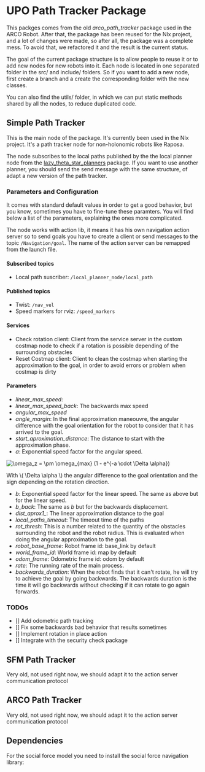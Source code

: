 # UPO Path Tracker Package

This packges comes from the old *arco_path_tracker* package used in the ARCO Robot. After that, the package has been reused for the NIx project, and a lot of changes were made, so after all, the package was a complete mess. To avoid that, we refactored it and the result is the current status. 

The goal of the current package structure is to allow people to reuse it or to add new nodes for new robots into it. Each node is located in one separated folder in the src/ and include/ folders. So if you want to add a new node, first create a branch and a create the corresponding folder with the new classes. 

You can also find the utils/ folder, in which we can put static methods shared by all the nodes, to reduce duplicated code. 

## Simple Path Tracker

This is the main node of the package. It's currently been used in the NIx project. It's a path tracker node for non-holonomic robots like Raposa. 

The node subscribes to the local paths published by the the local planner node from the [lazy_theta_star_planners](https://github.com/robotics-upo/lazy_theta_star_planners) package. If you want to use another planner, you should send the send message with the same structure, of adapt a new version of the path tracker. 

### Parameters and Configuration

It comes with standard default values in order to get a good behavior, but you know, sometimes you have to fine-tune these paramters. You will find below a list of the parameters, explaining the ones more complicated.

The node works with action lib, it means it has his own navigation action server so to send goals you have to create a client or send messages to the topic ```/Navigation/goal```. The name of the action server can be remapped from the launch file. 

#### Subscribed topics

 - Local path suscriber: ```/local_planner_node/local_path```

#### Published topics
 - Twist:  ```/nav_vel```
 - Speed markers for rviz:  ```/speed_markers```

#### Services

 - Check rotation client: Client from the service server in the custom costmap node to check if a rotation is possible depending of the surrounding obstacles
 - Reset Costmap client: Client to clean the costmap when starting the approximation to the goal, in order to avoid errors or problem when costmap is dirty

#### Parameters

 - *linear_max_speed*: 
 - *linear_max_speed_back*: The backwards max speed
 - *angular_max_speed*
 - *angle_margin*: In the final approximation maneouvre, the angular difference with the goal orientation for the robot to consider that it has arrived to the goal. 
 - *start_aproximation_distance*: The distance to start with the approximation phase.
 - *a*: Exponential speed factor for the angular speed.
 
![\omega_z = \pm \omega_{max} (1 - e^{-a \cdot \Delta \alpha}) ](https://render.githubusercontent.com/render/math?math=%5Comega_z%20%3D%20%5Cpm%20%5Comega_%7Bmax%7D%20(1%20-%20e%5E%7B-a%20%5Ccdot%20%5CDelta%20%5Calpha%7D)%20)

 With \\( \Delta \alpha \\) the angular difference to the goal orientation and the sign depending on the rotation direction. 

 - *b*: Exponential speed factor for the linear speed. The same as above but for the linear speed.
 - *b_back*: The same as *b* but for the backwards displacement. 
 - *dist_aprox1_*: The linear approximation distance to the goal
 - *local_paths_timeout*: The timeout time of the paths
 - *rot_thresh*: This is a number related to the quantity of the obstacles surrounding the robot and the robot radius. This is evaluated when doing the angular approximation to the goal.
 - *robot_base_frame*: Robot frame id: base_link by default
 - *world_frame_id*: World frame id: map by default
 - *odom_frame*: Odometric frame id: odom by default
 - *rate*: The running rate of the main process. 
 - *backwards_duration*: When the robot finds that it can't rotate, he will try to achieve the goal by going backwards. The backwards duration is the time it will go backwards without checking if it can rotate to go again forwards.


### TODOs

 - [] Add odometric path tracking
 - [] Fix some backwards bad behavior that results sometimes 
 - [] Implement rotation in place action
 - [] Integrate with the security check package

## SFM Path Tracker

Very old, not used right now, we should adapt it to the action server communication protocol

## ARCO Path Tracker

Very old, not used right now, we should adapt it to the action server communication protocol

## Dependencies

For the social force model you need to install the social force navigation library:
